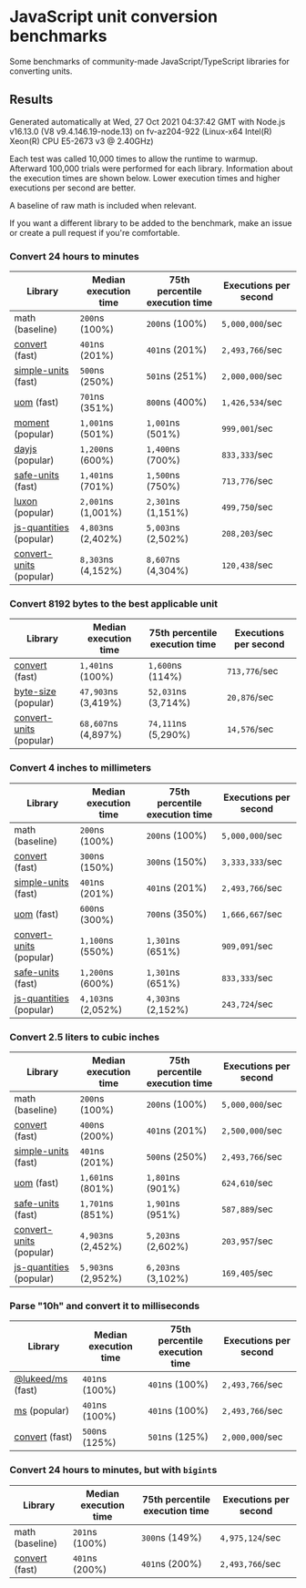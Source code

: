 # JavaScript unit conversion benchmarks

Some benchmarks of community-made JavaScript/TypeScript libraries for converting units.

## Results

<!-- beginblock(results) -->

Generated automatically at Wed, 27 Oct 2021 04:37:42 GMT with Node.js v16.13.0 (V8 v9.4.146.19-node.13) on fv-az204-922 (Linux-x64 Intel(R) Xeon(R) CPU E5-2673 v3 @ 2.40GHz)

Each test was called 10,000 times to allow the runtime to warmup.
Afterward 100,000 trials were performed for each library.
Information about the execution times are shown below.
Lower execution times and higher executions per second are better.

A baseline of raw math is included when relevant.

If you want a different library to be added to the benchmark, make an issue or create a pull request if you're comfortable.

### Convert 24 hours to minutes

| Library                                                            | Median execution time | 75th percentile execution time | Executions per second |
| ------------------------------------------------------------------ | --------------------- | ------------------------------ | --------------------- |
| math (baseline)                                                    | `200`ns (100%)        | `200`ns (100%)                 | `5,000,000`/sec       |
| [convert](https://npmjs.com/package/convert) (fast)                | `401`ns (201%)        | `401`ns (201%)                 | `2,493,766`/sec       |
| [simple-units](https://npmjs.com/package/simple-units) (fast)      | `500`ns (250%)        | `501`ns (251%)                 | `2,000,000`/sec       |
| [uom](https://npmjs.com/package/uom) (fast)                        | `701`ns (351%)        | `800`ns (400%)                 | `1,426,534`/sec       |
| [moment](https://npmjs.com/package/moment) (popular)               | `1,001`ns (501%)      | `1,001`ns (501%)               | `999,001`/sec         |
| [dayjs](https://npmjs.com/package/dayjs) (popular)                 | `1,200`ns (600%)      | `1,400`ns (700%)               | `833,333`/sec         |
| [safe-units](https://npmjs.com/package/safe-units) (fast)          | `1,401`ns (701%)      | `1,500`ns (750%)               | `713,776`/sec         |
| [luxon](https://npmjs.com/package/luxon) (popular)                 | `2,001`ns (1,001%)    | `2,301`ns (1,151%)             | `499,750`/sec         |
| [js-quantities](https://npmjs.com/package/js-quantities) (popular) | `4,803`ns (2,402%)    | `5,003`ns (2,502%)             | `208,203`/sec         |
| [convert-units](https://npmjs.com/package/convert-units) (popular) | `8,303`ns (4,152%)    | `8,607`ns (4,304%)             | `120,438`/sec         |

### Convert 8192 bytes to the best applicable unit

| Library                                                            | Median execution time | 75th percentile execution time | Executions per second |
| ------------------------------------------------------------------ | --------------------- | ------------------------------ | --------------------- |
| [convert](https://npmjs.com/package/convert) (fast)                | `1,401`ns (100%)      | `1,600`ns (114%)               | `713,776`/sec         |
| [byte-size](https://npmjs.com/package/byte-size) (popular)         | `47,903`ns (3,419%)   | `52,031`ns (3,714%)            | `20,876`/sec          |
| [convert-units](https://npmjs.com/package/convert-units) (popular) | `68,607`ns (4,897%)   | `74,111`ns (5,290%)            | `14,576`/sec          |

### Convert 4 inches to millimeters

| Library                                                            | Median execution time | 75th percentile execution time | Executions per second |
| ------------------------------------------------------------------ | --------------------- | ------------------------------ | --------------------- |
| math (baseline)                                                    | `200`ns (100%)        | `200`ns (100%)                 | `5,000,000`/sec       |
| [convert](https://npmjs.com/package/convert) (fast)                | `300`ns (150%)        | `300`ns (150%)                 | `3,333,333`/sec       |
| [simple-units](https://npmjs.com/package/simple-units) (fast)      | `401`ns (201%)        | `401`ns (201%)                 | `2,493,766`/sec       |
| [uom](https://npmjs.com/package/uom) (fast)                        | `600`ns (300%)        | `700`ns (350%)                 | `1,666,667`/sec       |
| [convert-units](https://npmjs.com/package/convert-units) (popular) | `1,100`ns (550%)      | `1,301`ns (651%)               | `909,091`/sec         |
| [safe-units](https://npmjs.com/package/safe-units) (fast)          | `1,200`ns (600%)      | `1,301`ns (651%)               | `833,333`/sec         |
| [js-quantities](https://npmjs.com/package/js-quantities) (popular) | `4,103`ns (2,052%)    | `4,303`ns (2,152%)             | `243,724`/sec         |

### Convert 2.5 liters to cubic inches

| Library                                                            | Median execution time | 75th percentile execution time | Executions per second |
| ------------------------------------------------------------------ | --------------------- | ------------------------------ | --------------------- |
| math (baseline)                                                    | `200`ns (100%)        | `200`ns (100%)                 | `5,000,000`/sec       |
| [convert](https://npmjs.com/package/convert) (fast)                | `400`ns (200%)        | `401`ns (201%)                 | `2,500,000`/sec       |
| [simple-units](https://npmjs.com/package/simple-units) (fast)      | `401`ns (201%)        | `500`ns (250%)                 | `2,493,766`/sec       |
| [uom](https://npmjs.com/package/uom) (fast)                        | `1,601`ns (801%)      | `1,801`ns (901%)               | `624,610`/sec         |
| [safe-units](https://npmjs.com/package/safe-units) (fast)          | `1,701`ns (851%)      | `1,901`ns (951%)               | `587,889`/sec         |
| [convert-units](https://npmjs.com/package/convert-units) (popular) | `4,903`ns (2,452%)    | `5,203`ns (2,602%)             | `203,957`/sec         |
| [js-quantities](https://npmjs.com/package/js-quantities) (popular) | `5,903`ns (2,952%)    | `6,203`ns (3,102%)             | `169,405`/sec         |

### Parse "10h" and convert it to milliseconds

| Library                                                   | Median execution time | 75th percentile execution time | Executions per second |
| --------------------------------------------------------- | --------------------- | ------------------------------ | --------------------- |
| [@lukeed/ms](https://npmjs.com/package/@lukeed/ms) (fast) | `401`ns (100%)        | `401`ns (100%)                 | `2,493,766`/sec       |
| [ms](https://npmjs.com/package/ms) (popular)              | `401`ns (100%)        | `401`ns (100%)                 | `2,493,766`/sec       |
| [convert](https://npmjs.com/package/convert) (fast)       | `500`ns (125%)        | `501`ns (125%)                 | `2,000,000`/sec       |

### Convert 24 hours to minutes, but with `bigint`s

| Library                                             | Median execution time | 75th percentile execution time | Executions per second |
| --------------------------------------------------- | --------------------- | ------------------------------ | --------------------- |
| math (baseline)                                     | `201`ns (100%)        | `300`ns (149%)                 | `4,975,124`/sec       |
| [convert](https://npmjs.com/package/convert) (fast) | `401`ns (200%)        | `401`ns (200%)                 | `2,493,766`/sec       |

<!-- endblock(results) -->
